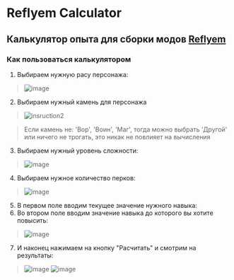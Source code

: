 # Reflyem Calculator
## Калькулятор опыта для сборки модов [Reflyem](https://reflyem.ru/)

### Как пользоваться калькулятором

1. Выбираем нужную расу персонажа:
> ![image](https://github.com/fremov/Calculator/assets/59342062/002edfc7-30e9-478d-8843-03516d2fc8ec)
2. Выбираем нужный камень для персонажа
> ![insruction2](https://github.com/fremov/Reflyem-Calculator/assets/59342062/66a73049-1182-487d-92a4-7c34ee1d08b7)

> Если камень не: 'Вор', 'Воин', 'Маг',
> тогда можно выбрать 'Другой' или ничего не трогать, это никак не повлияет на вычисления
3. Выбираем нужный уровень сложности:
> ![image](https://github.com/fremov/Calculator/assets/59342062/5bedb5db-9571-41a1-9bbb-46a06ecb8c4d)
4. Выбираем нужное количество перков:
> ![image](https://github.com/fremov/Calculator/assets/59342062/264c0579-a269-4ed0-8c32-eb034aa68fba)
5. В первом поле вводим текущее значение нужного навыка:
6. Во втором поле вводим значение навыка до которого вы хотите повысить:
> ![image](https://github.com/fremov/Calculator/assets/59342062/8a77856f-b94a-4e2c-8f92-737bd0f244f5)
7. И наконец нажимаем на кнопку "Расчитать" и смотрим на результаты:
> ![image](https://github.com/fremov/Calculator/assets/59342062/f62a729b-ec08-4977-b873-9555fcf3f870)
> ![image](https://github.com/fremov/Calculator/assets/59342062/b37cd907-f467-4d44-9a3d-f883a27af45e)
